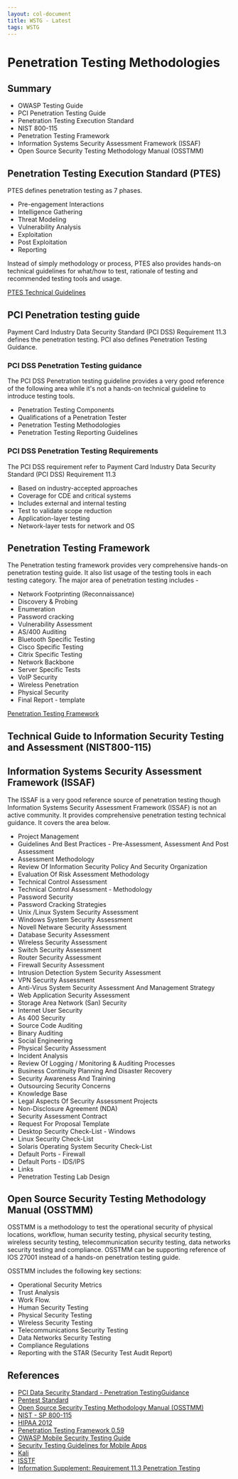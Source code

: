 ```yaml
---
layout: col-document
title: WSTG - Latest
tags: WSTG
---
```

# Penetration Testing Methodologies

## Summary

- OWASP Testing Guide
- PCI Penetration Testing Guide
- Penetration Testing Execution Standard
- NIST 800-115
- Penetration Testing Framework
- Information Systems Security Assessment Framework (ISSAF)
- Open Source Security Testing Methodology Manual (OSSTMM)

## Penetration Testing Execution Standard (PTES)

PTES defines penetration testing as 7 phases.

- Pre-engagement Interactions
- Intelligence Gathering
- Threat Modeling
- Vulnerability Analysis
- Exploitation
- Post Exploitation
- Reporting

Instead of simply methodology or process, PTES also provides hands-on technical guidelines for what/how to test, rationale of testing and recommended testing tools and usage.

[PTES Technical Guidelines](http://www.pentest-standard.org/index.php/PTES_Technical_Guidelines)

## PCI Penetration testing guide

Payment Card Industry Data Security Standard (PCI DSS) Requirement 11.3 defines the penetration testing. PCI also defines Penetration Testing Guidance.

### PCI DSS Penetration Testing guidance

The PCI DSS Penetration testing guideline provides a very good reference of the following area while it's not a hands-on technical guideline to introduce testing tools.

- Penetration Testing Components
- Qualifications of a Penetration Tester
- Penetration Testing Methodologies
- Penetration Testing Reporting Guidelines

### PCI DSS Penetration Testing Requirements

The PCI DSS requirement refer to Payment Card Industry Data Security Standard (PCI DSS) Requirement 11.3

- Based on industry-accepted approaches
- Coverage for CDE and critical systems
- Includes external and internal testing
- Test to validate scope reduction
- Application-layer testing
- Network-layer tests for network and OS

## Penetration Testing Framework

The Penetration testing framework provides very comprehensive hands-on penetration testing guide. It also list usage of the testing tools in each testing category. The major area of penetration testing includes -

- Network Footprinting (Reconnaissance)
- Discovery & Probing
- Enumeration
- Password cracking
- Vulnerability Assessment
- AS/400 Auditing
- Bluetooth Specific Testing
- Cisco Specific Testing
- Citrix Specific Testing
- Network Backbone
- Server Specific Tests
- VoIP Security
- Wireless Penetration
- Physical Security
- Final Report - template

[Penetration Testing Framework](http://www.vulnerabilityassessment.co.uk/Penetration%20Test.html)

## Technical Guide to Information Security Testing and Assessment (NIST800-115)

## Information Systems Security Assessment Framework (ISSAF)

The ISSAF is a very good reference source of penetration testing though Information Systems Security Assessment Framework (ISSAF) is not an active community. It provides comprehensive penetration testing technical guidance. It covers the area below.

- Project Management
- Guidelines And Best Practices - Pre-Assessment, Assessment And Post Assessment
- Assessment Methodology
- Review Of Information Security Policy And Security Organization
- Evaluation Of Risk Assessment Methodology
- Technical Control Assessment
- Technical Control Assessment - Methodology
- Password Security
- Password Cracking Strategies
- Unix /Linux System Security Assessment
- Windows System Security Assessment
- Novell Netware Security Assessment
- Database Security Assessment
- Wireless Security Assessment
- Switch Security Assessment
- Router Security Assessment
- Firewall Security Assessment
- Intrusion Detection System Security Assessment
- VPN Security Assessment
- Anti-Virus System Security Assessment And Management Strategy
- Web Application Security Assessment
- Storage Area Network (San) Security
- Internet User Security
- As 400 Security
- Source Code Auditing
- Binary Auditing
- Social Engineering
- Physical Security Assessment
- Incident Analysis
- Review Of Logging / Monitoring & Auditing Processes
- Business Continuity Planning And Disaster Recovery
- Security Awareness And Training
- Outsourcing Security Concerns
- Knowledge Base
- Legal Aspects Of Security Assessment Projects
- Non-Disclosure Agreement (NDA)
- Security Assessment Contract
- Request For Proposal Template
- Desktop Security Check-List - Windows
- Linux Security Check-List
- Solaris Operating System Security Check-List
- Default Ports - Firewall
- Default Ports - IDS/IPS
- Links
- Penetration Testing Lab Design

## Open Source Security Testing Methodology Manual (OSSTMM)

OSSTMM is a methodology to test the operational security of physical locations, workflow, human security testing, physical security testing, wireless security testing, telecommunication security testing, data networks security testing and compliance. OSSTMM can be supporting reference of IOS 27001 instead of a hands-on penetration testing guide.

OSSTMM includes the following key sections:

- Operational Security Metrics
- Trust Analysis
- Work Flow.
- Human Security Testing
- Physical Security Testing
- Wireless Security Testing
- Telecommunications Security Testing
- Data Networks Security Testing
- Compliance Regulations
- Reporting with the STAR (Security Test Audit Report)

## References

- [PCI Data Security Standard - Penetration TestingGuidance](https://www.pcisecuritystandards.org/documents/Penetration-Testing-Guidance-v1_1.pdf)
- [Pentest Standard](http://www.pentest-standard.org/index.php/Main_Page)
- [Open Source Security Testing Methodology Manual (OSSTMM)](http://www.isecom.org/research/osstmm.html)
- [NIST - SP 800-115](https://csrc.nist.gov/publications/detail/sp/800-115/final)
- [HIPAA 2012](http://csrc.nist.gov/news_events/hiipaa_june2012/day2/day2-6_kscarfone-rmetzer_security-testing-assessment.pdf)
- [Penetration Testing Framework 0.59](http://www.vulnerabilityassessment.co.uk/Penetration%20Test.html)
- [OWASP Mobile Security Testing Guide](https://owasp.org/www-project-mobile-security-testing-guide/)
- [Security Testing Guidelines for Mobile Apps](https://owasp.org/www-pdf-archive/Security_Testing_Guidelines_for_mobile_Apps_-_Florian_Stahl%2BJohannes_Stroeher.pdf)
- [Kali](https://www.kali.org/)
- [ISSTF](https://sourceforge.net/projects/isstf/files/issaf%20document/issaf0.1/)
- [Information Supplement: Requirement 11.3 Penetration Testing](https://www.pcisecuritystandards.org/pdfs/infosupp_11_3_penetration_testing.pdf)
